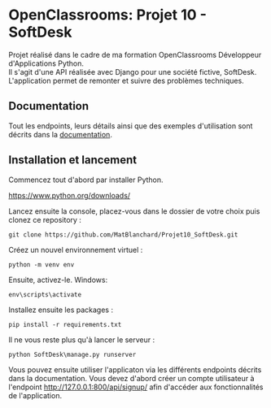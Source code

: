 # OpenClassrooms: Projet 10 - SoftDesk
Projet réalisé dans le cadre de ma formation OpenClassrooms Développeur d'Applications Python.  
Il s'agit d'une API réalisée avec Django pour une société fictive, SoftDesk.  
L'application permet de remonter et suivre des problèmes techniques.
## Documentation
Tout les endpoints, leurs détails ainsi que des exemples d'utilisation sont décrits dans la [documentation](https://documenter.getpostman.com/view/25251122/2s8ZDbXMGq).
## Installation et lancement
Commencez tout d'abord par installer Python.

https://www.python.org/downloads/

Lancez ensuite la console, placez-vous dans le dossier de votre choix puis clonez ce repository :
```
git clone https://github.com/MatBlanchard/Projet10_SoftDesk.git
```
Créez un nouvel environnement virtuel :
```
python -m venv env
```
Ensuite, activez-le.
Windows:
```
env\scripts\activate
```
Installez ensuite les packages :
```
pip install -r requirements.txt
```
Il ne vous reste plus qu'à lancer le serveur : 
```
python SoftDesk\manage.py runserver
```
Vous pouvez ensuite utiliser l'applicaton via les différents endpoints décrits dans la documentation. 
Vous devez d'abord créer un compte utilisateur à l'endpoint http://127.0.0.1:800/api/signup/ afin d'accéder aux fonctionnalités de l'application.
